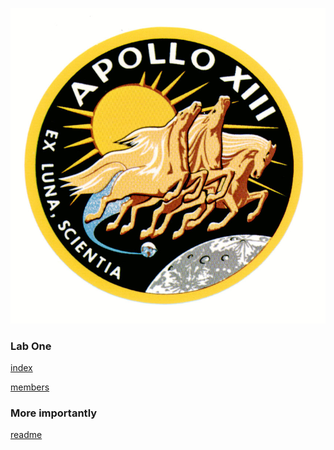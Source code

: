 
 ![img_link][]

### Lab One
[index](index.html)

[members](members.html)

### More importantly

[readme](readme.html)

[img_link]: images/apollo-13.jpg
